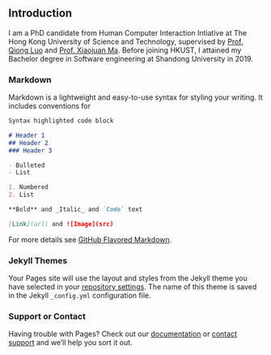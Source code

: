 ## Introduction

I am a PhD candidate from Human Computer Interaction Intiative at The Hong Kong University of Science and Technology, supervised by [Prof. Qiong Luo](https://www.cse.ust.hk/~luo/) and [Prof. Xiaojuan Ma](https://www.cse.ust.hk/~mxj/). Before joining HKUST, I attained my Bachelor degree in Software engineering at Shandong University in 2019.


### Markdown

Markdown is a lightweight and easy-to-use syntax for styling your writing. It includes conventions for

```markdown
Syntax highlighted code block

# Header 1
## Header 2
### Header 3

- Bulleted
- List

1. Numbered
2. List

**Bold** and _Italic_ and `Code` text

[Link](url) and ![Image](src)
```

For more details see [GitHub Flavored Markdown](https://guides.github.com/features/mastering-markdown/).

### Jekyll Themes

Your Pages site will use the layout and styles from the Jekyll theme you have selected in your [repository settings](https://github.com/shichuhan/shichuhan.github.io/settings). The name of this theme is saved in the Jekyll `_config.yml` configuration file.

### Support or Contact

Having trouble with Pages? Check out our [documentation](https://docs.github.com/categories/github-pages-basics/) or [contact support](https://github.com/contact) and we’ll help you sort it out.
